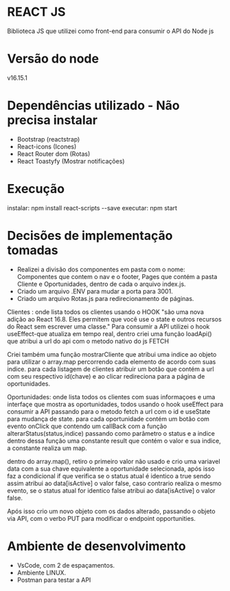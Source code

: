 
# REACT JS

Biblioteca JS que utilizei como front-end para consumir o API do Node js 

# Versão do node
v16.15.1

# Dependências utilizado - Não precisa instalar

- Bootstrap (reactstrap)
- React-icons (Icones)
- React Router dom (Rotas)
- React Toastyfy (Mostrar notificações)

# Execução 
 instalar: npm install react-scripts --save
 executar: npm start

# Decisões de implementação tomadas

* Realizei a divisão dos componentes em pasta com o nome: Componentes que contem o nav e o footer, Pages que contém a pasta Cliente e Oportunidades, dentro de cada o arquivo index.js.
* Criado um arquivo .ENV para mudar a porta para 3001.
* Criado um arquivo Rotas.js para redirecionamento de páginas.

Clientes : onde lista todos os clientes usando o HOOK "são uma nova adição ao React 16.8. Eles permitem que você use o state e outros recursos do React sem escrever uma classe."
Para consumir a API utilizei o hook useEffect-que atualiza em tempo real, dentro criei uma função loadApi() que atribui a url do api com o metodo nativo do js FETCH 

Criei também uma função mostrarCliente que atribui uma indice ao objeto para utilizar o array.map percorrendo cada elemento de acordo com suas indice.
para cada listagem de clientes atribuir um botão que contém a url com seu respectivo id(chave) e ao clicar redireciona para a página de oportunidades.

Oportunidades: onde lista todos os clientes com suas informaçoes e uma interfaçe que mostra as oportunidades, todos usando o hook useEffect para consumir a API passando para o metodo fetch a url com o id 
e useState para mudança de state. para cada oportunidade contém um botão com evento onClick que contendo um callBack com a função alterarStatus(status,indice) passando como parâmetro o status e a indice dentro dessa função
uma constante result que contém o valor e sua indice, a constante realiza um map.

dentro do array.map(), retiro o primeiro valor não usado e crio uma variavel data com a sua chave equivalente a oportunidade selecionada, após isso faz a condicional if que 
verifica se o status atual é identico a true sendo assim atribui ao data[isActive] o valor false, caso contrario realiza o mesmo evento, se o status atual for identico false
atribui ao data[isActive] o valor false.

Após isso crio um novo objeto com os dados alterado, passando o objeto via API, com o verbo PUT para modificar o endpoint opportunities.

# Ambiente de desenvolvimento

* VsCode, com 2 de espaçamentos.
* Ambiente LINUX.
* Postman para testar a API


